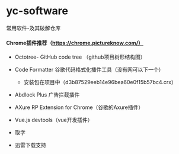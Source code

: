 # yc-software
常用软件-及其破解仓库



#### Chrome插件推荐（https://chrome.pictureknow.com/）

- Octotree- GitHub code tree  （github项目树形结构图）

- Code Formatter 谷歌代码格式化插件工具（没有网可以下一个）
  - 安装包在项目中（d3b87529eeb14e96bea60e0f15b57bc4.crx）
- Abdlock Plus 广告拦截插件
- AXure RP Extension for Chrome（谷歌的Axure插件）
- Vue.js devtools（vue开发插件）
- 取字
- 迅雷下载支持
